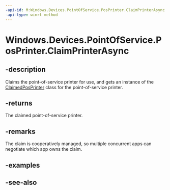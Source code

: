 ```yaml
---
-api-id: M:Windows.Devices.PointOfService.PosPrinter.ClaimPrinterAsync
-api-type: winrt method
---
```


<!-- Method syntax
public Windows.Foundation.IAsyncOperation<Windows.Devices.PointOfService.ClaimedPosPrinter> ClaimPrinterAsync()
-->

# Windows.Devices.PointOfService.PosPrinter.ClaimPrinterAsync

## -description
Claims the point-of-service printer for use, and gets an instance of the [ClaimedPosPrinter](claimedposprinter.md) class for the point-of-service printer.

## -returns
The claimed point-of-service printer.

## -remarks
The claim is cooperatively managed, so multiple concurrent apps can negotiate which app owns the claim.

## -examples

## -see-also
